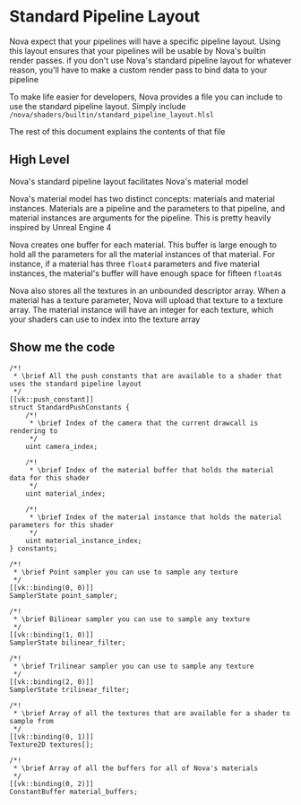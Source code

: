 # Standard Pipeline Layout

Nova expect that your pipelines will have a specific pipeline layout. Using this layout ensures that your pipelines will be usable by Nova's builtin render passes. if you don't use Nova's standard pipeline layout for whatever reason, you'll have to make a custom render pass to bind data to your pipeline

To make life easier for developers, Nova provides a file you can include to use the standard pipeline layout. Simply include `/nova/shaders/builtin/standard_pipeline_layout.hlsl`

The rest of this document explains the contents of that file

## High Level

Nova's standard pipeline layout facilitates Nova's material model

Nova's material model has two distinct concepts: materials and material instances. Materials are a pipeline and the parameters to that pipeline, and material instances are arguments for the pipeline. This is pretty heavily inspired by Unreal Engine 4

Nova creates one buffer for each material. This buffer is large enough to hold all the parameters for all the material instances of that material. For instance, if a material has three `float4` parameters and five material instances, the material's buffer will have enough space for fifteen `float4`s

Nova also stores all the textures in an unbounded descriptor array. When a material has a texture parameter, Nova will upload that texture to a texture array. The material instance will have an integer for each texture, which your shaders can use to index into the texture array

## Show me the code

```hlsl
/*!
 * \brief All the push constants that are available to a shader that uses the standard pipeline layout
 */
[[vk::push_constant]]
struct StandardPushConstants {
    /*!
     * \brief Index of the camera that the current drawcall is rendering to
     */
    uint camera_index;

    /*!
     * \brief Index of the material buffer that holds the material data for this shader
     */
    uint material_index;

    /*!
     * \brief Index of the material instance that holds the material parameters for this shader
     */
    uint material_instance_index;
} constants;

/*!
 * \brief Point sampler you can use to sample any texture
 */
[[vk::binding(0, 0)]]
SamplerState point_sampler;

/*!
 * \brief Bilinear sampler you can use to sample any texture
 */
[[vk::binding(1, 0)]]
SamplerState bilinear_filter;

/*!
 * \brief Trilinear sampler you can use to sample any texture
 */
[[vk::binding(2, 0)]]
SamplerState trilinear_filter;

/*!
 * \brief Array of all the textures that are available for a shader to sample from
 */
[[vk::binding(0, 1)]]
Texture2D textures[];

/*!
 * \brief Array of all the buffers for all of Nova's materials
 */
[[vk::binding(0, 2)]]
ConstantBuffer material_buffers;
```
